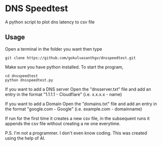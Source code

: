 # DNS Speedtest

A python script to plot dns latency to csv file


## Usage
Open a terminal in the folder you want then type
```
git clone https://github.com/gokulvasanthgv/dnsspeedtest.git
```
Make sure you have python installed.
To start the program, 
```
cd dnsspeedtest
python dnsspeedtest.py

```
If you want to add a DNS server Open the "dnsserver.txt" file and add an entry in the format "1.1.1.1 - Cloudflare" (i.e. x.x.x.x - name)

If you want to add a Domain Open the "domains.txt" file and add an entry in the format "google.com - Google" (i.e. example.com - domainname)

If run for the first time it creates a new csv file, in the subsequent runs it appends the csv file without creating a ne one everytime.

P.S. I'm not a programmer. I don't even know coding. This was created using the help of AI.
